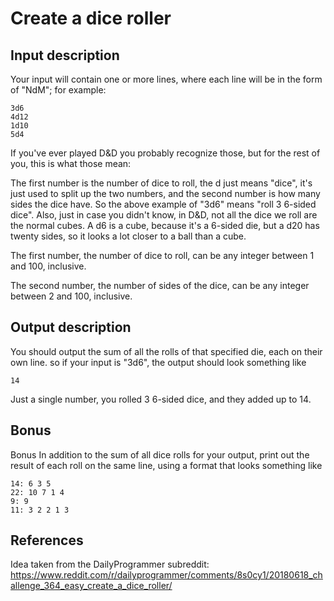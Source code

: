 # Create a dice roller
## Input description
Your input will contain one or more lines, where each line will be in the form of "NdM"; for example:

```
3d6
4d12
1d10
5d4
```

If you've ever played D&D you probably recognize those, but for the rest of you, this is what those mean:

The first number is the number of dice to roll, the d just means "dice", it's just used to split up the two numbers, and the second number is how many sides the dice have. So the above example of "3d6" means "roll 3 6-sided dice". Also, just in case you didn't know, in D&D, not all the dice we roll are the normal cubes. A d6 is a cube, because it's a 6-sided die, but a d20 has twenty sides, so it looks a lot closer to a ball than a cube.

The first number, the number of dice to roll, can be any integer between 1 and 100, inclusive.

The second number, the number of sides of the dice, can be any integer between 2 and 100, inclusive.

## Output description
You should output the sum of all the rolls of that specified die, each on their own line. so if your input is "3d6", the output should look something like

```
14
```

Just a single number, you rolled 3 6-sided dice, and they added up to 14.

## Bonus
Bonus
In addition to the sum of all dice rolls for your output, print out the result of each roll on the same line, using a format that looks something like

```
14: 6 3 5
22: 10 7 1 4
9: 9
11: 3 2 2 1 3
```

## References
Idea taken from the DailyProgrammer subreddit: https://www.reddit.com/r/dailyprogrammer/comments/8s0cy1/20180618_challenge_364_easy_create_a_dice_roller/
